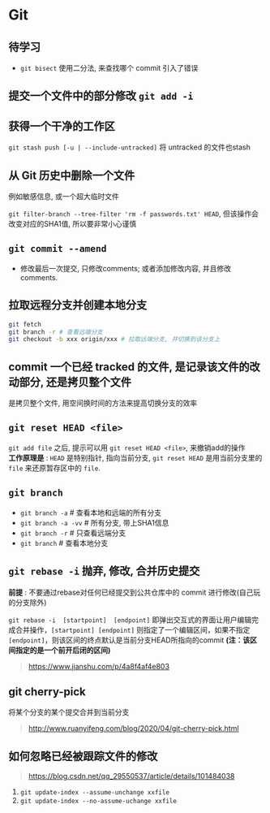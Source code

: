 # Git

## 待学习

- `git bisect` 使用二分法, 来查找哪个 commit 引入了错误

## 提交一个文件中的部分修改 `git add -i`

## 获得一个干净的工作区

`git stash push [-u | --include-untracked]` 将 untracked 的文件也stash

## 从 Git 历史中删除一个文件

例如敏感信息, 或一个超大临时文件

`git filter-branch --tree-filter 'rm -f passwords.txt' HEAD`, 但该操作会改变对应的SHA1值, 所以要非常小心谨慎

## `git commit --amend`

- 修改最后一次提交, 只修改comments; 或者添加修改内容, 并且修改comments.

## 拉取远程分支并创建本地分支

```sh
git fetch
git branch -r # 查看远端分支
git checkout -b xxx origin/xxx # 拉取远端分支, 并切换到该分支上
```

## commit 一个已经 tracked 的文件, 是记录该文件的改动部分, 还是拷贝整个文件

是拷贝整个文件, 用空间换时间的方法来提高切换分支的效率

## `git reset HEAD <file>`

`git add file` 之后, 提示可以用 `git reset HEAD <file>`, 来撤销add的操作  
**工作原理是** : `HEAD` 是特别指针, 指向当前分支, `git reset HEAD` 是用当前分支里的 `file` 来还原暂存区中的 `file`.

## `git branch`

- `git branch -a` # 查看本地和远端的所有分支
- `git branch -a -vv` # 所有分支, 带上SHA1信息
- `git branch -r` # 只查看远端分支
- `git branch` # 查看本地分支

## `git rebase -i` 抛弃, 修改, 合并历史提交

**前提** : 不要通过rebase对任何已经提交到公共仓库中的 commit 进行修改(自己玩的分支除外)

`git rebase -i  [startpoint]  [endpoint]` 即弹出交互式的界面让用户编辑完成合并操作，`[startpoint] [endpoint]` 则指定了一个编辑区间，如果不指定 `[endpoint]`，则该区间的终点默认是当前分支HEAD所指向的commit **(注：该区间指定的是一个前开后闭的区间)**

> <https://www.jianshu.com/p/4a8f4af4e803>

## git cherry-pick

将某个分支的某个提交合并到当前分支
> <http://www.ruanyifeng.com/blog/2020/04/git-cherry-pick.html>

## 如何忽略已经被跟踪文件的修改
> <https://blog.csdn.net/qq_29550537/article/details/101484038>
1. `git update-index --assume-unchange xxfile`
2. `git update-index --no-assume-uchange xxfile`
